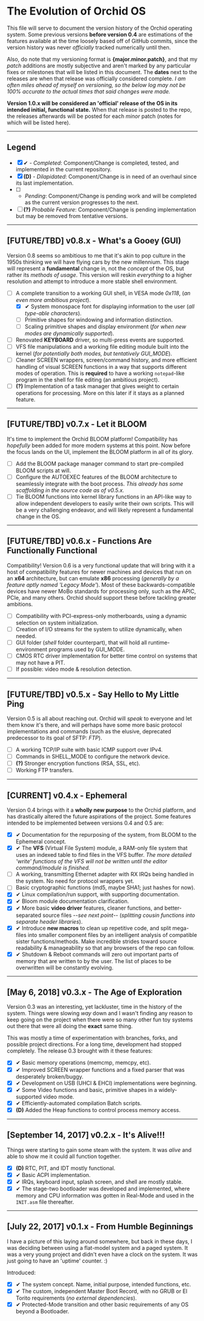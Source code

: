 # The Evolution of Orchid OS
This file will serve to document the version history of the Orchid operating system. Some previous versions **before version 0.4** are estimations of the features available at the time loosely based off of GitHub commits, since the version history was never _officially_ tracked numerically until then.

Also, do note that my versioning format is **{major.minor.patch}**, and that my _patch_ additions are mostly subjective and aren't marked by any particular fixes or milestones that will be listed in this document. The **dates** next to the releases are when that release was officially considered complete. _I am often miles ahead of myself on versioning, so the below log may not be 100% accurate to the actual times that said changes were made._

**Version 1.0.x will be considered an 'official' release of the OS in its intended initial, functional state.** When that release is posted to the repo, the releases afterwards will be posted for each _minor_ patch (notes for which will be listed here).

---

## Legend
+ [X] ✔ - _Completed_: Component/Change is completed, tested, and implemented in the current repository.
+ [X] **(D)** - _Dilapidated_: Component/Change is in need of an overhaul since its last implementation.
+ [ ] - _Pending_: Component/Change is pending work and will be completed as the current version progresses to the next.
+ [ ] **(?)** _Probable Feature_: Component/Change is pending implementation but may be removed from tentative versions.

---

## [FUTURE/TBD] v0.8.x - What's a Gooey (GUI)
Version 0.8 seems so ambitious to me that it's akin to pop culture in the 1950s thinking we will have flying cars by the new millennium. This stage will represent a **fundamental** change in, not the _concept_ of the OS, but rather its _methods of usage_. This version will reskin _everything_ to a higher resolution and attempt to introduce a more stable shell environment.
- [ ] A complete transition to a working GUI shell, in VESA mode _0x118_, (_an even more ambitious project_).
  + [X] ✔ System monospace font for displaying information to the user (_all type-able characters_).
  + [ ] Primitive shapes for windowing and information distinction.
  + [ ] Scaling primitive shapes and display environment (_for when new modes are dynamically supported_).
- [ ] Renovated **KEYBOARD** driver, so multi-press events are supported.
- [ ] VFS file manipulations and a working file editing module built into the kernel (_for potentially both modes, but tentatively GUI_MODE_).
- [ ] Cleaner SCREEN wrappers, screen/command history, and more efficient handling of visual SCREEN functions in a way that supports different modes of operation. This is **required** to have a working `notepad`-like program in the shell for file editing (an ambitious project).
- [ ] **(?)** Implementation of a task manager that gives weight to certain operations for processing. More on this later if it stays as a planned feature.

---

## [FUTURE/TBD] v0.7.x - Let it BLOOM
It's time to implement the Orchid BLOOM platform! Compatibility has _hopefully_ been added for more modern systems at this point. Now before the focus lands on the UI, implement the BLOOM platform in all of its glory.
- [ ] Add the BLOOM package manager command to start pre-compiled BLOOM scripts at will.
- [ ] Configure the AUTOEXEC features of the BLOOM architecture to seamlessly integrate with the boot process. _This already has some scaffolding in the source code as of v0.5.x._
- [ ] Tie BLOOM functions into kernel library functions in an API-like way to allow independent developers to easily write their own scripts. This will be a very challenging endeavor, and will likely represent a fundamental change in the OS.

---

## [FUTURE/TBD] v0.6.x - Functions Are Functionally Functional
Compatibility! Version 0.6 is a very functional update that will bring with it a host of compatibility features for newer machines and devices that run on an **x64** architecture, but can emulate **x86** processing (_generally by a feature aptly named 'Legacy Mode'_). Most of these backwards-compatible devices have newer MoBo standards for processing only, such as the APIC, PCIe, and many others. Orchid should support these before tackling greater ambitions.
- [ ] Compatibility with PCI-express-only motherboards, using a dynamic selection on system initialization.
- [ ] Creation of I/O streams for the system to utilize dynamically, when needed.
- [ ] GUI folder (_shell_ folder counterpart), that will hold all runtime-environment programs used by GUI_MODE.
- [ ] CMOS RTC driver implementation for better time control on systems that may not have a PIT.
- [ ] If possible: video mode & resolution detection.

---

## [FUTURE/TBD] v0.5.x - Say Hello to My Little Ping
Version 0.5 is all about reaching out. Orchid will _speak_ to everyone and let them know it's there, and will perhaps have some more basic protocol implementations and commands (such as the elusive, deprecated predecessor to its goal of SFTP: _FTP_).
- [ ] A working TCP/IP suite with basic ICMP support over IPv4.
- [ ] Commands in SHELL_MODE to configure the network device.
- [ ] **(?)** Stronger encryption functions (RSA, SSL, etc).
- [ ] Working FTP transfers.

---

## [CURRENT] v0.4.x - Ephemeral
Version 0.4 brings with it a **wholly new purpose** to the Orchid platform, and has drastically altered the future aspirations of the project. Some features intended to be implemented between versions 0.4 and 0.5 are:
- [X] ✔ Documentation for the repurposing of the system, from BLOOM to the Ephemeral concept.
- [X] ✔ The **VFS** (Virtual File System) module, a RAM-only file system that uses an indexed table to find files in the VFS buffer. _The more detailed 'write' functions of the VFS will not be written until the editor command/module is finished._
- [ ] A working, transmitting Ethernet adapter with RX IRQs being handled in the system. No need for protocol wrappers yet.
- [ ] Basic cryptographic functions (md5, maybe SHA1; just hashes for now).
- [X] ✔ Linux compilation/run support, with supporting documentation.
- [X] ✔ Bloom module documentation clarification.
- [X] ✔ More basic **video driver** features, cleaner functions, and better-separated source files --_see next point_-- (_splitting cousin functions into separate header libraries_).
- [X] ✔ Introduce **new macros** to clean up repetitive code, and split mega-files into smaller component files by an intelligent analysis of compatible sister functions/methods. Make incredible strides toward source readability & manageability so that any browsers of the repo can follow.
- [X] ✔ Shutdown & Reboot commands will zero out important parts of memory that are written to by the user. The list of places to be overwritten will be constantly evolving.

---

## [May 6, 2018] v0.3.x - The Age of Exploration
Version 0.3 was an interesting, yet lackluster, time in the history of the system. Things were slowing _way_ down and I wasn't finding any reason to keep going on the project when there were so many other fun toy systems out there that were all doing the **exact** same thing.

This was mostly a time of experimentation with branches, forks, and possible project directions. For a long time, development had stopped completely. The release 0.3 brought with it these features:
- [X] ✔ Basic memory operations (memcmp, memcpy, etc).
- [X] ✔ Improved SCREEN wrapper functions and a fixed parser that was desperately broken/buggy.
- [X] ✔ Development on USB (UHCI & EHCI) implementations were beginning.
- [X] ✔ Some Video functions and basic, primitive shapes in a widely-supported video mode.
- [X] ✔ Efficiently-automated compilation Batch scripts.
- [X] **(D)** Added the Heap functions to control process memory access.

---

## [September 14, 2017] v0.2.x - It's Alive!!!
Things were starting to gain some steam with the system. It was _alive_ and able to show me it could all function together.
- [X] **(D)** RTC, PIT, and IDT mostly functional.
- [X] ✔ Basic ACPI implementation.
- [X] ✔ IRQs, keyboard input, splash screen, and shell are mostly stable.
- [X] ✔ The stage-two bootloader was developed and implemented, where memory and CPU information was gotten in Real-Mode and used in the `INIT.asm` file thereafter.

---

## [July 22, 2017] v0.1.x - From Humble Beginnings
I have a picture of this laying around somewhere, but back in these days, I was deciding between using a flat-model system and a paged system. It was a very young project and didn't even have a clock on the system. It was just going to have an 'uptime' counter. :)

Introduced:
- [X] ✔ The system concept. Name, initial purpose, intended functions, etc.
- [X] ✔ The custom, independent Master Boot Record, with no GRUB or El Torito requirements (_no external dependencies_).
- [X] ✔ Protected-Mode transition and other basic requirements of any OS beyond a Bootloader.
